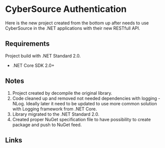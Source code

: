 # CyberSource Authentication

Here is the new project created from the bottom up after needs to use CyberSource in the .NET applications with their new RESTfull API.

## Requirements

Project build with .NET Standard 2.0.

* .NET Core SDK 2.0+

## Notes

1. Project created by decompile the original library.
2. Code cleaned up and removed not needed dependencies with logging - NLog. Ideally later it need to be updated to use more common solution with Logging framework from .NET Core.
3. Library migrated to the .NET Standard 2.0.
4. Created proper NuGet specification file to have possibility to create package and push to NuGet feed.

## Links

